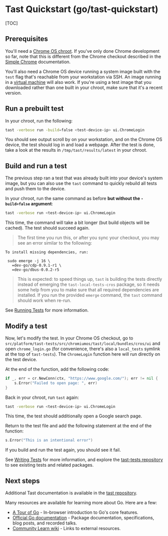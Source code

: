 # Tast Quickstart (go/tast-quickstart)

[TOC]

## Prerequisites

You'll need a [Chrome OS chroot]. If you've only done Chrome development so far,
note that this is different from the Chrome checkout described in the [Simple
Chrome] documentation.

You'll also need a Chrome OS device running a system image built with the `test`
flag that's reachable from your workstation via SSH. An image running in a
[virtual machine] will also work. If you're using a test image that you
downloaded rather than one built in your chroot, make sure that it's a recent
version.

## Run a prebuilt test

In your chroot, run the following:

```sh
tast -verbose run -build=false <test-device-ip> ui.ChromeLogin
```

You should see output scroll by on your workstation, and on the Chrome OS
device, the test should log in and load a webpage. After the test is done, take
a look at the results in `/tmp/tast/results/latest` in your chroot.

## Build and run a test

The previous step ran a test that was already built into your device's system
image, but you can also use the `tast` command to quickly rebuild all tests and
push them to the device.

In your chroot, run the same command as before **but without the `-build=false`
argument**:

```sh
tast -verbose run <test-device-ip> ui.ChromeLogin
```

This time, the command will take a bit longer (but build objects will be
cached). The test should succeed again.

> The first time you run this, or after you sync your checkout, you may see an
> error similar to the following:
```
To install missing dependencies, run:

 sudo emerge -j 16 \
   =dev-go/cdp-0.9.1-r1 \
   =dev-go/dbus-0.0.2-r5
```
> This is expected: to speed things up, `tast` is building the tests directly
> instead of emerging the `tast-local-tests-cros` package, so it needs some help
> from you to make sure that all required dependencies are installed. If you run
> the provided `emerge` command, the `tast` command should work when re-run.

See [Running Tests] for more information.

## Modify a test

Now, let's modify the test. In your Chrome OS checkout, go to
`src/platform/tast-tests/src/chromiumos/tast/local/bundles/cros/ui` and open
`chrome_login.go` (for convenience, there's also a `local_tests` symlink at the
top of `tast-tests`). The `ChromeLogin` function here will run directly on the
test device.

At the end of the function, add the following code:

```go
if _, err = cr.NewConn(ctx, "https://www.google.com/"); err != nil {
	s.Error("Failed to open page: ", err)
}
```

Back in your chroot, run `tast` again:

```sh
tast -verbose run <test-device-ip> ui.ChromeLogin
```

This time, the test should additionally open a Google search page.

Return to the test file and add the following statement at the end of the
function:

```go
s.Error("This is an intentional error")
```

If you build and run the test again, you should see it fail.

See [Writing Tests] for more information, and explore the [tast-tests
repository] to see existing tests and related packages.

## Next steps

Additional Tast documentation is available in the [tast repository].

Many resources are available for learning more about Go. Here are a few:

*   [A Tour of Go] - In-browser introduction to Go's core features.
*   [Official Go documentation] - Package documentation, specifications, blog
    posts, and recorded talks.
*   [Community Learn wiki] - Links to external resources.

[Chrome OS chroot]: http://www.chromium.org/chromium-os/quick-start-guide
[Simple Chrome]: https://chromium.googlesource.com/chromiumos/docs/+/master/simple_chrome_workflow.md
[virtual machine]: https://chromium.googlesource.com/chromiumos/docs/+/master/cros_vm.md
[Running Tests]: running_tests.md
[Writing Tests]: writing_tests.md
[tast-tests repository]: https://chromium.googlesource.com/chromiumos/platform/tast-tests/
[tast repository]: https://chromium.googlesource.com/chromiumos/platform/tast/
[A Tour of Go]: https://tour.golang.org/
[Official Go documentation]: https://golang.org/doc/
[Community Learn wiki]: https://github.com/golang/go/wiki/Learn
